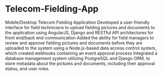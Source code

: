 # Telecom-Fielding-App
Mobile/Desktop Telecom Fielding Application
Developed a user-friendly interface for field technicians to upload fielding pictures and documents to the application using AngularJS, Django and RESTful API architectures for front end/back end communication
Added the ability for field managers to review and approve fielding pictures and documents before they are uploaded to the system using a Node.js-based data access control system, which created webhooks containing an event approval process
Integrated a database management system utilizing PostgreSQL and Django ORM, to store metadata about the pictures and documents, including their approval status, and user roles.

